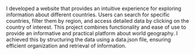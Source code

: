 I developed a website that provides an intuitive experience for exploring information about different countries. Users can search for specific countries, filter them by region, and access detailed data by clicking on the country of interest. This project combines functionality and ease of use to provide an informative and practical platform about world geography. I achieved this by structuring the data using a data.json file, ensuring efficient organization and retrieval of information.